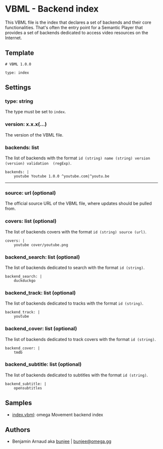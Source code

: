 # VBML - Backend index

This VBML file is the index that declares a set of backends and their core functionalities. That's
often the entry point for a Semantic Player that provides a set of backends dedicated to access 
video resources on the Internet.

## Template

```
# VBML 1.0.0

type: index
```

## Settings

### type: string

The type must be set to `index`.

### version: x.x.x(...)

The version of the VBML file.

### backends: list

The list of backends with the format `id (string) name (string) version (version) validation 
(regExp)`.
```
backends: |
    youtube Youtube 1.0.0 ^youtube.com|^youtu.be
```

---

### source: url (optional)

The official source URL of the VBML file, where updates should be pulled from.

### covers: list (optional)

The list of backends covers with the format `id (string) source (url)`.
```
covers: |
    youtube cover/youtube.png
```

### backend_search: list (optional)

The list of backends dedicated to search with the format `id (string)`.
```
backend_search: |
    duckduckgo
```

### backend_track: list (optional)

The list of backends dedicated to tracks with the format `id (string)`.
```
backend_track: |
    youtube
```

### backend_cover: list (optional)

The list of backends dedicated to track covers with the format `id (string)`.
```
backend_cover: |
    tmdb
```

### backend_subtitle: list (optional)

The list of backends dedicated to subtitles with the format `id (string)`.
```
backend_subtitle: |
    opensubtitles
```

## Samples

- [index.vbml](https://github.com/omega-gg/backend/blob/master/index.vbml): omega Movement backend index

## Authors

- Benjamin Arnaud aka [bunjee](http://bunjee.me) | <bunjee@omega.gg>
